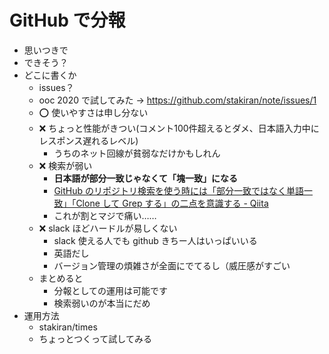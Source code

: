 # GitHub で分報
- 思いつきで
- できそう？
- どこに書くか
  - issues？
  - ooc 2020 で試してみた → https://github.com/stakiran/note/issues/1
  - :o: 使いやすさは申し分ない
  - :x: ちょっと性能がきつい(コメント100件超えるとダメ、日本語入力中にレスポンス遅れるレベル)
    - うちのネット回線が貧弱なだけかもしれん
  - :x: 検索が弱い
    - **日本語が部分一致じゃなくて「塊一致」になる**
    - [GitHub のリポジトリ検索を使う時には「部分一致ではなく単語一致」「Clone して Grep する」の二点を意識する - Qiita](https://qiita.com/sta/items/1023ef3cf1cec7b56689)
    - これが割とマジで痛い……
  - :x: slack ほどハードルが易しくない
    - slack 使える人でも github きちー人はいっぱいいる
    - 英語だし
    - バージョン管理の煩雑さが全面にでてるし（威圧感がすごい
  - まとめると
    - 分報としての運用は可能です
    - 検索弱いのが本当にだめ
- 運用方法
  - stakiran/times
  - ちょっとつくって試してみる
